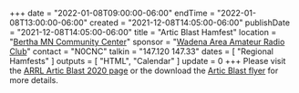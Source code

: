 +++
date = "2022-01-08T09:00:00-06:00"
endTime = "2022-01-08T13:00:00-06:00"
created = "2021-12-08T14:05:00-06:00"
publishDate = "2021-12-08T14:05:00-06:00"
title = "Artic Blast Hamfest"
location = "[Bertha MN Community Center](https://goo.gl/maps/dn63vmyVbvxKbvQs7)"
sponsor = "[Wadena Area Amateur Radio Club](http://www.wadenaham.org/)"
contact = "N0CNC"
talkin = "147.120 147.33"
dates = [ "Regional Hamfests" ]
outputs = [ "HTML", "Calendar" ]
update = 0
+++
Please visit the 
[ARRL Artic Blast 2020 page](http://www.arrl.org/hamfests/arctic-blast-hamfest-1)
or the download the 
[Artic Blast flyer](http://customer.wcta.net/wwd/waarc/ABH2022.pdf)
for more details.
